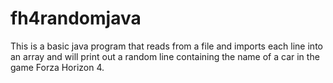 # fh4randomjava
This is a basic java program that reads from a file and imports each line into an array and will print out a random line containing the name of a car in the game Forza Horizon 4.
